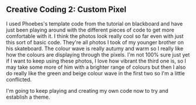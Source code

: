 ## Creative Coding 2: Custom Pixel

I used Phoebes's template code from the tutorial on blackboard and have just been playing around with the different pieces of code to get more comfortable with it. I think the photos look really cool so far even with just this sort of basic code. They're all photos I took of my younger brother on his skateboard. The colour wave is really autumy and warm so I really like how the colours are displaying through the pixels. I'm not 100% sure just yet if I want to keep using these photos, I love how vibrant the third one is, so I may take some more of him with a brighter range of colours but then I also do really like the green and beige colour wave in the first two so I'm a little conflicted.

I'm going to keep playing and creating my own code now to try and establish a theme. 
